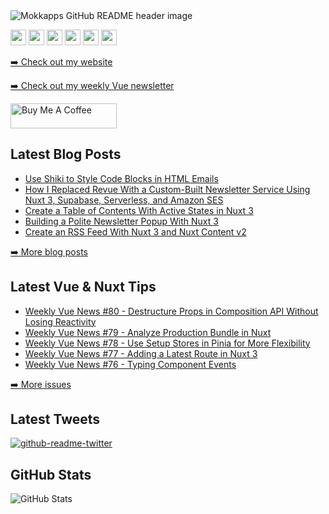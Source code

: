 <img src="https://github.com/mokkapps/mokkapps/blob/master/header.png" alt="Mokkapps GitHub README header image">
<p><a href="https://www.twitter.com/mokkapps"><img src="https://img.shields.io/badge/twitter-%231DA1F2.svg?&style=for-the-badge&logo=twitter&logoColor=white" height=25></a> <a href="https://www.linkedin.com/in/mokkapps"><img src="https://img.shields.io/badge/linkedin-%230077B5.svg?&style=for-the-badge&logo=linkedin&logoColor=white" height=25></a> <a href="https://www.instagram.com/mokkapps/"><img src="https://img.shields.io/badge/instagram-%23E4405F.svg?&style=for-the-badge&logo=instagram&logoColor=white" height=25></a> <a href="https://www.youtube.com/@mokkapps"><img src="https://img.shields.io/badge/youtube-%2312100E.svg?&style=for-the-badge&logo=youtube&logoColor=white" height=25></a> <a href="https://medium.com/@MokkappsDev"><img src="https://img.shields.io/badge/medium-%2312100E.svg?&style=for-the-badge&logo=medium&logoColor=white" height=25></a> <a href="https://dev.to/mokkapps"><img src="https://img.shields.io/badge/DEV.TO-%230A0A0A.svg?&style=for-the-badge&logo=dev-dot-to&logoColor=white" height=25></a></p>
<p><a href="https://www.mokkapps.de">➡️ Check out my website</a></p>
<p><a href="https://weekly-vue.news">➡️ Check out my weekly Vue newsletter</a></p>
  <a href="https://www.buymeacoffee.com/mokkapps" target="_blank" rel="noreferrer nofollow">
      <img src="https://cdn.buymeacoffee.com/buttons/default-red.png" alt="Buy Me A Coffee" height="40" width="170" >
    </a>
<h2>Latest Blog Posts</h2>
  <ul>
    <li><a href=https://mokkapps.de/blog/use-shiki-to-style-code-blocks-in-html-emails>Use Shiki to Style Code Blocks in HTML Emails</a></li><li><a href=https://mokkapps.de/blog/how-i-replaced-revue-with-a-custom-built-newsletter-service-using-nuxt-3-supabase-serverless-and-amazon-ses>How I Replaced Revue With a Custom-Built Newsletter Service Using Nuxt 3, Supabase, Serverless, and Amazon SES</a></li><li><a href=https://mokkapps.de/blog/create-a-table-of-contents-with-active-states-in-nuxt-3>Create a Table of Contents With Active States in Nuxt 3</a></li><li><a href=https://mokkapps.de/blog/building-a-polite-newsletter-popup-with-nuxt-3>Building a Polite Newsletter Popup With Nuxt 3</a></li><li><a href=https://mokkapps.de/blog/create-an-rss-feed-with-nuxt-3-and-nuxt-content-v2>Create an RSS Feed With Nuxt 3 and Nuxt Content v2</a></li>
  </ul>
<p><a href="https://www.mokkapps.de/blog">➡️ More blog posts</a></p>
<h2>Latest Vue &amp; Nuxt Tips</h2>
  <ul>
    <li><a href=https://weekly-vue.news/issues/80>Weekly Vue News #80 - Destructure Props in Composition API Without Losing Reactivity</a></li><li><a href=https://weekly-vue.news/issues/79>Weekly Vue News #79 - Analyze Production Bundle in Nuxt</a></li><li><a href=https://weekly-vue.news/issues/78>Weekly Vue News #78 - Use Setup Stores in Pinia for More Flexibility</a></li><li><a href=https://weekly-vue.news/issues/77>Weekly Vue News #77 - Adding a Latest Route in Nuxt 3</a></li><li><a href=https://weekly-vue.news/issues/76>Weekly Vue News #76 - Typing Component Events</a></li>
  </ul>
<p><a href="https://weekly-vue.news/issues">➡️ More issues</a></p>
<h2>Latest Tweets</h2>
<p><a href="https://twitter.com/mokkapps"><img src="https://github-readme-twitter.gazf.vercel.app/api?id=mokkapps&amp;layout=wide" alt="github-readme-twitter"></a></p>
<h2>GitHub Stats</h2>
<p><img src="https://github-readme-stats.vercel.app/api?username=mokkapps&amp;show_icons=true" alt="GitHub Stats"></p>
